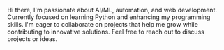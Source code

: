 Hi there, I'm passionate about AI/ML, automation, and web development. Currently focused on learning Python and enhancing my programming skills. I'm eager to collaborate on projects that help me grow while contributing to innovative solutions.
Feel free to reach out to discuss projects or ideas.
